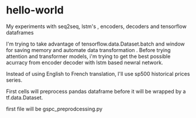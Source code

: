 # hello-world
My experiments with seq2seq, lstm's , encoders, decoders and tensorflow dataframes


I'm trying to take advantage of tensorflow.data.Dataset.batch and window for saving memory and automate data transformation .
Before trying attention and transformer models, i'm trying to get the best possible acurracy from encoder decoder with lstm based newral network.

Instead of using English to French translation, I'll use sp500 historical prices series.

First cells will preprocess pandas dataframe before it will be wrapped by a tf.data.Dataset.

first file will be gspc_preprodcessing.py

